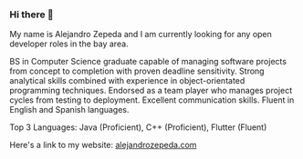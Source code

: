 ### Hi there 👋

My name is Alejandro Zepeda and I am currently looking for any open developer roles in the bay area.

BS in Computer Science graduate capable of managing software projects from concept to completion with proven deadline sensitivity. Strong analytical skills combined with experience in object-orientated programming techniques. Endorsed as a team player who manages project cycles from testing to deployment. Excellent communication skills. Fluent in English and Spanish languages. 

Top 3 Languages: Java (Proficient), C++ (Proficient), Flutter (Fluent)

Here's a link to my website: [alejandrozepeda.com](http://alejandrozepeda.com.s3-website-us-west-1.amazonaws.com/)

<!--
**azepeda2/azepeda2** is a ✨ _special_ ✨ repository because its `README.md` (this file) appears on your GitHub profile.

Here are some ideas to get you started:

- 🔭 I’m currently working on ...
- 🌱 I’m currently learning ...
- 👯 I’m looking to collaborate on ...
- 🤔 I’m looking for help with ...
- 💬 Ask me about ...
- 📫 How to reach me: ...
- 😄 Pronouns: ...
- ⚡ Fun fact: ...
-->
